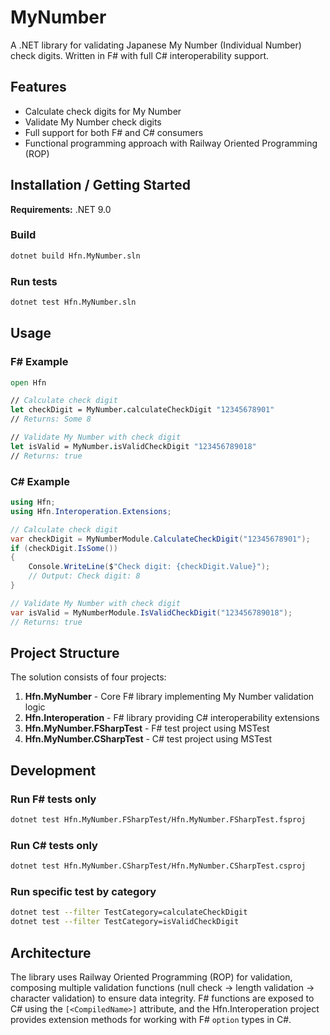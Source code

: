 # MyNumber

A .NET library for validating Japanese My Number (Individual Number) check digits. Written in F# with full C# interoperability support.

## Features

- Calculate check digits for My Number
- Validate My Number check digits
- Full support for both F# and C# consumers
- Functional programming approach with Railway Oriented Programming (ROP)

## Installation / Getting Started

**Requirements:** .NET 9.0

### Build
```bash
dotnet build Hfn.MyNumber.sln
```

### Run tests
```bash
dotnet test Hfn.MyNumber.sln
```

## Usage

### F# Example

```fsharp
open Hfn

// Calculate check digit
let checkDigit = MyNumber.calculateCheckDigit "12345678901"
// Returns: Some 8

// Validate My Number with check digit
let isValid = MyNumber.isValidCheckDigit "123456789018"
// Returns: true
```

### C# Example

```csharp
using Hfn;
using Hfn.Interoperation.Extensions;

// Calculate check digit
var checkDigit = MyNumberModule.CalculateCheckDigit("12345678901");
if (checkDigit.IsSome())
{
    Console.WriteLine($"Check digit: {checkDigit.Value}");
    // Output: Check digit: 8
}

// Validate My Number with check digit
var isValid = MyNumberModule.IsValidCheckDigit("123456789018");
// Returns: true
```

## Project Structure

The solution consists of four projects:

1. **Hfn.MyNumber** - Core F# library implementing My Number validation logic
2. **Hfn.Interoperation** - F# library providing C# interoperability extensions
3. **Hfn.MyNumber.FSharpTest** - F# test project using MSTest
4. **Hfn.MyNumber.CSharpTest** - C# test project using MSTest

## Development

### Run F# tests only
```bash
dotnet test Hfn.MyNumber.FSharpTest/Hfn.MyNumber.FSharpTest.fsproj
```

### Run C# tests only
```bash
dotnet test Hfn.MyNumber.CSharpTest/Hfn.MyNumber.CSharpTest.csproj
```

### Run specific test by category
```bash
dotnet test --filter TestCategory=calculateCheckDigit
dotnet test --filter TestCategory=isValidCheckDigit
```

## Architecture

The library uses Railway Oriented Programming (ROP) for validation, composing multiple validation functions (null check → length validation → character validation) to ensure data integrity. F# functions are exposed to C# using the `[<CompiledName>]` attribute, and the Hfn.Interoperation project provides extension methods for working with F# `option` types in C#.
